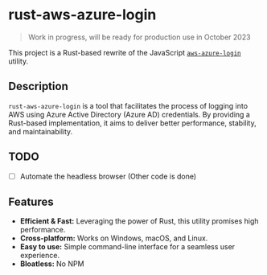 # rust-aws-azure-login

> Work in progress, will be ready for production use in October 2023

This project is a Rust-based rewrite of the JavaScript [`aws-azure-login`](https://github.com/aws-azure-login/aws-azure-login) utility.

## Description

`rust-aws-azure-login` is a tool that facilitates the process of logging into AWS using Azure Active Directory (Azure AD) credentials. By providing a Rust-based implementation, it aims to deliver better performance, stability, and maintainability.

## TODO

- [ ] Automate the headless browser (Other code is done)

## Features

- **Efficient & Fast:** Leveraging the power of Rust, this utility promises high performance.
- **Cross-platform:** Works on Windows, macOS, and Linux.
- **Easy to use:** Simple command-line interface for a seamless user experience.
- **Bloatless:** No NPM
